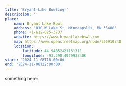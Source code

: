 ```yaml
---
title: 'Bryant-Lake Bowling!'
description: ''
place:
    name: Bryant Lake Bowl
    address: '810 W Lake St, Minneapolis, MN 55408'
    phone: +1-612-825-3737
    website: https://www.bryantlakebowl.com
    map: https://www.openstreetmap.org/node/550910340
    location:
        latitude: 44.94852421161311
        longitude: -93.29014929933408
start: '2024-11-08T18:00:00'
end: '2024-11-08T22:00:00'
---
```


something here: